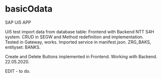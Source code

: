 # basicOdata
SAP Ui5 APP

Ui5 test import data from database table: Frontend with Backend NTT S4H system.
CRUD in SEGW and Method redefinition and implementation. Tested in Gateway, works.
Imported service in manifest.json. ZRG_BAKS, entityset: BANKS.

Create and Delete Buttons implemented in Frontend. 
Working with Backend. 22.05.2020.

EDIT - to do.


